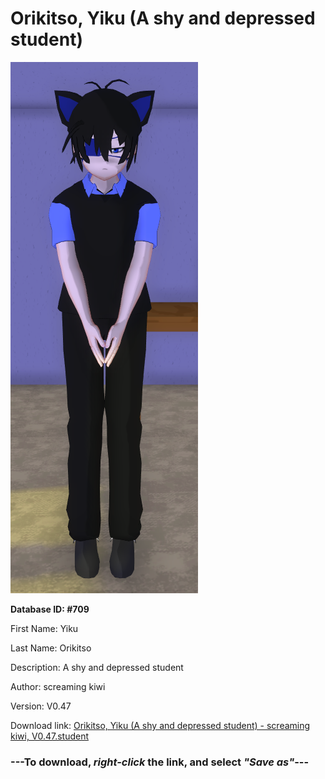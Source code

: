 # Orikitso, Yiku (A shy and depressed student)

<img src="https://raw.githubusercontent.com/Arbiter1223/Daigaku-Gurashi-Custom-Students/master/Students/Files/Orikitso%2C%20Yiku%20(A%20shy%20and%20depressed%20student).png" title="Orikitso, Yiku (A shy and depressed student) - screaming kiwi, V0.47">

**Database ID: #709**

First Name: Yiku

Last Name: Orikitso

Description: A shy and depressed student

Author: screaming kiwi

Version: V0.47

Download link: <a href="https://raw.githubusercontent.com/Arbiter1223/Daigaku-Gurashi-Custom-Students/master/Students/Files/Orikitso%2C%20Yiku%20(A%20shy%20and%20depressed%20student)%20-%20screaming%20kiwi%2C%20V0.47.student">Orikitso, Yiku (A shy and depressed student) - screaming kiwi, V0.47.student</a>

### ---**To download, _right-click_ the link, and select _"Save as"_**---
